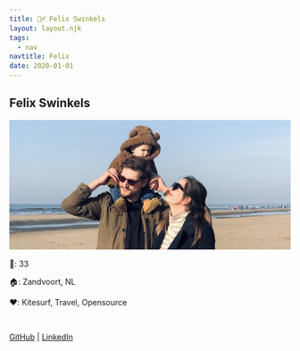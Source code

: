 ```yaml
---
title: 🙋‍♂️ Felix Swinkels
layout: layout.njk
tags:
  - nav
navtitle: Felix
date: 2020-01-01
---
```


## Felix Swinkels

![family](img/fam.jpeg)

🤫: 33

🏠: Zandvoort, NL

❤️: Kitesurf, Travel, Opensource

<br>

[GitHub](https://github.com/TGIFelix) | [LinkedIn](https://www.linkedin.com/in/felixswinkels)

